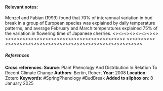#### **Relevant notes**:
Menzel and Fabian (1999) found that 70% of interannual variation in bud break in a group of European species was explained by daily temperature patterns, and average February and March temperatures explained 75% of the variation in flowering time of Japanese cherries.
<><><><><><><><><><><><><><><><><><><><><><><><><><><><><>
<><><><><><><><><><><><><><><><><><><><><><><><><><><><><>
##### References
**Cross references**: 
**Source**: Plant Phenology And Distribution In Relation To Recent Climate Change
**Authors**: Bertin, Robert
**Year**: 2008
**Location**: Zotero
**Keywords**: #SpringPhenology #BudBreak
**Added to slipbox on**: 8 January 2025